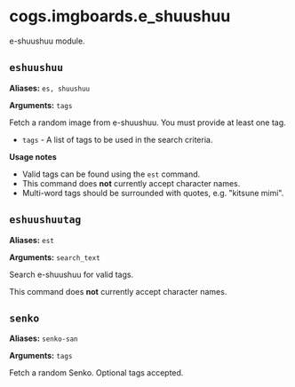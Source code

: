 # cogs.imgboards.e_shuushuu

e-shuushuu module.

## `eshuushuu`

**Aliases:** `es, shuushuu`

**Arguments:** `tags`

Fetch a random image from e-shuushuu. You must provide at least one tag.

* `tags` - A list of tags to be used in the search criteria.

**Usage notes**

* Valid tags can be found using the `est` command.
* This command does **not** currently accept character names.
* Multi-word tags should be surrounded with quotes, e.g. "kitsune mimi".

## `eshuushuutag`

**Aliases:** `est`

**Arguments:** `search_text`

Search e-shuushuu for valid tags.

This command does **not** currently accept character names.

## `senko`

**Aliases:** `senko-san`

**Arguments:** `tags`

Fetch a random Senko. Optional tags accepted.